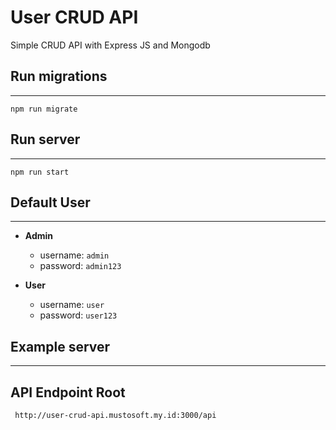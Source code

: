 # User CRUD API
  Simple CRUD API with Express JS and Mongodb

  ## Run migrations
  ---
  
    npm run migrate

  ## Run server
  ---
    npm run start

  ## Default User
  ---
  - **Admin**
    - username: `admin`
    - password: `admin123`
  
  - **User**
    - username: `user`
    - password: `user123`

  ## Example server
  ---
  API Endpoint Root
  ---
     http://user-crud-api.mustosoft.my.id:3000/api